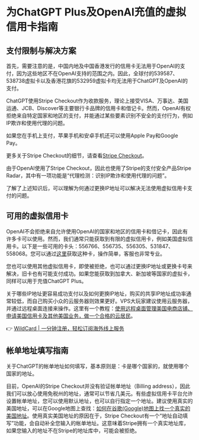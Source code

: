 # 为ChatGPT Plus及OpenAI充值的虚拟信用卡指南

## 支付限制与解决方案

首先，需要注意的是，中国内地及中国香港发行的信用卡无法用于OpenAI的支付，因为这些地区不在OpenAI支持的范围之内。因此，全球付的539587、538738虚拟卡以及香港花旗的532959虚拟卡均无法用于ChatGPT及OpenAI的支付。

ChatGPT使用Stripe Checkout作为收款服务，理论上接受VISA、万事达、美国运通、JCB、Discover等主要银行卡品牌的信用卡和借记卡。然而，OpenAI有权拒绝来自特定国家和地区的支付，并能通过某些要素识别不安全的支付行为，例如IP欺诈和使用代理的问题。



如果您在手机上支付，苹果手机和安卓手机还可以使用Apple Pay和Google Pay。



更多关于Stripe Checkout的细节，请查看[Stripe Checkout](https://stripe.com/zh-cn-us/payments/checkout)。

由于OpenAI使用了Stripe Checkout，因此也使用了Stripe的支付安全产品Stripe Radar，其中有一项功能是“代理检测：识别IP欺诈和使用代理的问题”。



了解了上述知识后，可以理解为何通过更换IP地址可以解决无法使用虚拟信用卡支付的问题。

## 可用的虚拟信用卡

OpenAI不会拒绝来自允许使用OpenAI的国家和地区的信用卡和借记卡，因此有许多卡可以使用。然而，我们通常只能获取到有限的虚拟信用卡，例如美国虚拟信用卡。以下是一些可用的卡头：556766、556735、556305、531847、558068。您可以通过[这里](https://bbtdd.com/WildCard)获取这种卡，操作简单，客服也非常专业。



您也可以使用其他虚拟信用卡，即使被拒绝，也可以通过更换IP地址或更换卡号来解决，旧卡也有可能支付成功。如果您能获取到加拿大、新加坡等国家的虚拟卡，同样可以用于充值ChatGPT Plus。

关于哪些IP地址更容易成功支付以及如何更换IP地址，购买的共享IP地址成功率通常较低，而自己购买小众的云服务器则效果更好。VPS大玩家建议使用云服务器，并通过远程桌面连接来操作。这里有一个教程：[使用远程桌面管理美国电商店铺、申请美国信用卡及其他美国业务，做一个合格的云居民](https://www.vpsdawanjia.com/6049.html)。

👉 [WildCard | 一分钟注册，轻松订阅海外线上服务](https://bbtdd.com/WildCard)

## 帐单地址填写指南

关于ChatGPT的帐单地址如何填写，基本原则是：卡是哪个国家的，就使用哪个国家的地址。

目前，OpenAI的Stripe Checkout并没有验证帐单地址（Billing address），因此我们可以放心使用免税州的地址，通常可以节省几美元。有些虚拟信用卡平台允许设置帐单地址，您可以使用默认地址，也可以自行指定一个地址。建议使用真实的美国地址，可以在Google地图上查找：[如何在谷歌(Google)地图上找一个真实的美国地址](https://www.vpsdawanjia.com/2594.html)。使用真实美国地址的原因在于，Stripe Checkout有一个“地址自动填写”功能，会自动补全您输入的帐单地址。这意味着Stripe拥有一个真实地址库，如果您输入的地址不在Stripe的地址库中，可能会被拒绝。